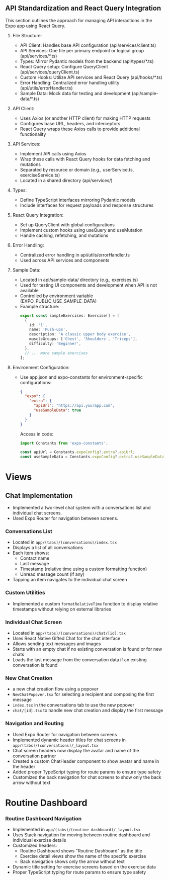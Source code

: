 ## API Standardization and React Query Integration

This section outlines the approach for managing API interactions in the Expo app using React Query.

1. File Structure:
   - API Client: Handles base API configuration (api/services/client.ts)
   - API Services: One file per primary endpoint or logical group (api/services/*.ts)
   - Types: Mirror Pydantic models from the backend (api/types/*.ts)
   - React Query setup: Configure QueryClient (api/services/queryClient.ts)
   - Custom Hooks: Utilize API services and React Query (api/hooks/*.ts)
   - Error Handling: Centralized error handling utility (api/utils/errorHandler.ts)
   - Sample Data: Mock data for testing and development (api/sample-data/*.ts)

2. API Client:
   - Uses Axios (or another HTTP client) for making HTTP requests
   - Configures base URL, headers, and interceptors
   - React Query wraps these Axios calls to provide additional functionality

3. API Services:
   - Implement API calls using Axios
   - Wrap these calls with React Query hooks for data fetching and mutations
   - Separated by resource or domain (e.g., userService.ts, exerciseService.ts)
   - Located in a shared directory (api/services/)

4. Types:
   - Define TypeScript interfaces mirroring Pydantic models
   - Include interfaces for request payloads and response structures

5. React Query Integration:
   - Set up QueryClient with global configurations
   - Implement custom hooks using useQuery and useMutation
   - Handle caching, refetching, and mutations

6. Error Handling:
   - Centralized error handling in api/utils/errorHandler.ts
   - Used across API services and components

7. Sample Data:
   - Located in api/sample-data/ directory (e.g., exercises.ts)
   - Used for testing UI components and development when API is not available
   - Controlled by environment variable (EXPO_PUBLIC_USE_SAMPLE_DATA)
   - Example structure:
     ```typescript
     export const sampleExercises: Exercise[] = [
       {
         id: '1',
         name: 'Push-ups',
         description: 'A classic upper body exercise',
         muscleGroups: ['Chest', 'Shoulders', 'Triceps'],
         difficulty: 'Beginner',
       },
       // ... more sample exercises
     ];
     ```
   
9. Environment Configuration:
   - Use app.json and expo-constants for environment-specific configurations:
     ```json:app.json
     {
       "expo": {
         "extra": {
           "apiUrl": "https://api.yourapp.com",
           "useSampleData": true
         }
       }
     }
     ```
     Access in code: 
     ```typescript
     import Constants from 'expo-constants';
     
     const apiUrl = Constants.expoConfig?.extra?.apiUrl;
     const useSampleData = Constants.expoConfig?.extra?.useSampleData;
     ```

# Views

## Chat Implementation

- Implemented a two-level chat system with a conversations list and individual chat screens.
- Used Expo Router for navigation between screens.

### Conversations List
- Located in `app/(tabs)/(conversations)/index.tsx`
- Displays a list of all conversations
- Each item shows:
  - Contact name
  - Last message
  - Timestamp (relative time using a custom formatting function)
  - Unread message count (if any)
- Tapping an item navigates to the individual chat screen

### Custom Utilities
- Implemented a custom `formatRelativeTime` function to display relative timestamps without relying on external libraries

### Individual Chat Screen
- Located in `app/(tabs)/(conversations)/chat/[id].tsx`
- Uses React Native Gifted Chat for the chat interface
- Allows sending text messages and images
- Starts with an empty chat if no existing conversation is found or for new chats
- Loads the last message from the conversation data if an existing conversation is found

### New Chat Creation
- a new chat creation flow using a popover
- `NewChatPopover.tsx` for selecting a recipient and composing the first message
- `index.tsx` in the conversations tab to use the new popover
- `chat/[id].tsx` to handle new chat creation and display the first message

### Navigation and Routing
- Used Expo Router for navigation between screens
- Implemented dynamic header titles for chat screens in `app/(tabs)/(conversations)/_layout.tsx`
- Chat screen headers now display the avatar and name of the conversation partner
- Created a custom ChatHeader component to show avatar and name in the header
- Added proper TypeScript typing for route params to ensure type safety
- Customized the back navigation for chat screens to show only the back arrow without text

# Routine Dashboard
### Routine Dashboard Navigation
- Implemented in `app/(tabs)/(routine dashboard)/_layout.tsx`
- Uses Stack navigation for moving between routine dashboard and individual exercise details
- Customized headers:
  - Routine Dashboard shows "Routine Dashboard" as the title
  - Exercise detail views show the name of the specific exercise
  - Back navigation shows only the arrow without text
- Dynamic title setting for exercise screens based on the exercise data
- Proper TypeScript typing for route params to ensure type safety
